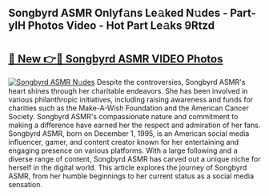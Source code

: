 ## Songbyrd ASMR Onlyf𝚊ns Le𝚊ked N𝚞des - Part-ylH Photos Video - Hot Part Le𝚊ks 9Rtzd

# <h2><a href="http://ac54499.deff.icu/?id=Songbyrd+ASMR">🔗 New 👉🔴 Songbyrd ASMR VIDEO Photos</a></h2>

[![Songbyrd ASMR N𝚞des](https://i.imgur.com/rIISA9y.gif)](http://ac54499.deff.icu/?id=Songbyrd+ASMR)
Despite the controversies, Songbyrd ASMR's heart shines through her charitable endeavors. She has been involved in various philanthropic initiatives, including raising awareness and funds for charities such as the Make-A-Wish Foundation and the American Cancer Society. Songbyrd ASMR's compassionate nature and commitment to making a difference have earned her the respect and admiration of her fans. Songbyrd ASMR, born on December 1, 1995, is an American social media influencer, gamer, and content creator known for her entertaining and engaging presence on various platforms. With a large following and a diverse range of content, Songbyrd ASMR has carved out a unique niche for herself in the digital world. This article explores the journey of Songbyrd ASMR, from her humble beginnings to her current status as a social media sensation.
